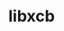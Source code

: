 ---
title: "libxcb"
layout: cache
categories: [package, develop-2024-03-10]
meta: {"versions": ["1.16"], "compilers": ["gcc@=11.1.0", "gcc@=11.4.0", "gcc@=7.3.1", "gcc@=9.4.0"], "oss": ["amzn2", "ubuntu20.04", "ubuntu22.04"], "platforms": ["linux"], "targets": ["aarch64", "neoverse_n1", "neoverse_v1", "neoverse_v2", "ppc64le", "x86_64_v3"], "stacks": ["aws-isc", "aws-isc-aarch64", "data-vis-sdk", "e4s", "e4s-neoverse-v2", "e4s-neoverse_v1", "e4s-power", "e4s-rocm-external", "ml-linux-x86_64-rocm", "root"], "num_specs": 11, "num_specs_by_stack": {"root": 11, "aws-isc-aarch64": 2, "aws-isc": 1, "e4s-power": 1, "data-vis-sdk": 2, "e4s-neoverse_v1": 1, "e4s-neoverse-v2": 1, "e4s": 2, "ml-linux-x86_64-rocm": 1, "e4s-rocm-external": 1}}
spec_details: [{"hash": "tfegtkdc4fhx6v753gjkihzorydauzs5", "compiler": "gcc@=7.3.1", "versions": ["1.16"], "os": "amzn2", "platform": "linux", "target": "aarch64", "variants": ["build_system=autotools"], "stacks": ["root", "aws-isc-aarch64"], "size": "-", "tarball": "https://binaries.spack.io/develop-2024-03-10/build_cache/linux-amzn2-aarch64/gcc-7.3.1/libxcb-1.16/linux-amzn2-aarch64-gcc-7.3.1-libxcb-1.16-tfegtkdc4fhx6v753gjkihzorydauzs5.spack"}, {"hash": "o2xcskk34jmvfvw5ocrzf3wy46szdzow", "compiler": "gcc@=7.3.1", "versions": ["1.16"], "os": "amzn2", "platform": "linux", "target": "x86_64_v3", "variants": ["build_system=autotools"], "stacks": ["root", "aws-isc"], "size": "-", "tarball": "https://binaries.spack.io/develop-2024-03-10/build_cache/linux-amzn2-x86_64_v3/gcc-7.3.1/libxcb-1.16/linux-amzn2-x86_64_v3-gcc-7.3.1-libxcb-1.16-o2xcskk34jmvfvw5ocrzf3wy46szdzow.spack"}, {"hash": "xvwinqpoanjud3lp34ylsg6ivnw3rjwf", "compiler": "gcc@=7.3.1", "versions": ["1.16"], "os": "amzn2", "platform": "linux", "target": "neoverse_n1", "variants": ["build_system=autotools"], "stacks": ["root", "aws-isc-aarch64"], "size": "-", "tarball": "https://binaries.spack.io/develop-2024-03-10/build_cache/linux-amzn2-neoverse_n1/gcc-7.3.1/libxcb-1.16/linux-amzn2-neoverse_n1-gcc-7.3.1-libxcb-1.16-xvwinqpoanjud3lp34ylsg6ivnw3rjwf.spack"}, {"hash": "oxgxbuiyzma26kholpvy4jdqrubdhovr", "compiler": "gcc@=9.4.0", "versions": ["1.16"], "os": "ubuntu20.04", "platform": "linux", "target": "ppc64le", "variants": ["build_system=autotools"], "stacks": ["root", "e4s-power"], "size": "-", "tarball": "https://binaries.spack.io/develop-2024-03-10/build_cache/linux-ubuntu20.04-ppc64le/gcc-9.4.0/libxcb-1.16/linux-ubuntu20.04-ppc64le-gcc-9.4.0-libxcb-1.16-oxgxbuiyzma26kholpvy4jdqrubdhovr.spack"}, {"hash": "se52plfxac7nrbzrqb2wn3moujwn6oda", "compiler": "gcc@=11.1.0", "versions": ["1.16"], "os": "ubuntu20.04", "platform": "linux", "target": "x86_64_v3", "variants": ["build_system=autotools"], "stacks": ["root", "data-vis-sdk"], "size": "-", "tarball": "https://binaries.spack.io/develop-2024-03-10/build_cache/linux-ubuntu20.04-x86_64_v3/gcc-11.1.0/libxcb-1.16/linux-ubuntu20.04-x86_64_v3-gcc-11.1.0-libxcb-1.16-se52plfxac7nrbzrqb2wn3moujwn6oda.spack"}, {"hash": "cxuvq6vlgkh4yvggvwxb34a2ietfns4n", "compiler": "gcc@=11.1.0", "versions": ["1.16"], "os": "ubuntu20.04", "platform": "linux", "target": "x86_64_v3", "variants": ["build_system=autotools"], "stacks": ["root", "data-vis-sdk"], "size": "-", "tarball": "https://binaries.spack.io/develop-2024-03-10/build_cache/linux-ubuntu20.04-x86_64_v3/gcc-11.1.0/libxcb-1.16/linux-ubuntu20.04-x86_64_v3-gcc-11.1.0-libxcb-1.16-cxuvq6vlgkh4yvggvwxb34a2ietfns4n.spack"}, {"hash": "3pcfinscarlwrz75xkkklrmqxtfr7cjv", "compiler": "gcc@=11.4.0", "versions": ["1.16"], "os": "ubuntu22.04", "platform": "linux", "target": "neoverse_v1", "variants": ["build_system=autotools"], "stacks": ["root", "e4s-neoverse_v1"], "size": "-", "tarball": "https://binaries.spack.io/develop-2024-03-10/build_cache/linux-ubuntu22.04-neoverse_v1/gcc-11.4.0/libxcb-1.16/linux-ubuntu22.04-neoverse_v1-gcc-11.4.0-libxcb-1.16-3pcfinscarlwrz75xkkklrmqxtfr7cjv.spack"}, {"hash": "p4we5zv3yhh34jkqrnzbuwbhuk4yzjux", "compiler": "gcc@=11.4.0", "versions": ["1.16"], "os": "ubuntu22.04", "platform": "linux", "target": "neoverse_v2", "variants": ["build_system=autotools"], "stacks": ["root", "e4s-neoverse-v2"], "size": "-", "tarball": "https://binaries.spack.io/develop-2024-03-10/build_cache/linux-ubuntu22.04-neoverse_v2/gcc-11.4.0/libxcb-1.16/linux-ubuntu22.04-neoverse_v2-gcc-11.4.0-libxcb-1.16-p4we5zv3yhh34jkqrnzbuwbhuk4yzjux.spack"}, {"hash": "dn4insc2speixo6hy35qkve2wzcvyzok", "compiler": "gcc@=11.4.0", "versions": ["1.16"], "os": "ubuntu22.04", "platform": "linux", "target": "x86_64_v3", "variants": ["build_system=autotools"], "stacks": ["e4s", "root"], "size": "-", "tarball": "https://binaries.spack.io/develop-2024-03-10/build_cache/linux-ubuntu22.04-x86_64_v3/gcc-11.4.0/libxcb-1.16/linux-ubuntu22.04-x86_64_v3-gcc-11.4.0-libxcb-1.16-dn4insc2speixo6hy35qkve2wzcvyzok.spack"}, {"hash": "snpstfjyoscmfyrxm7l3yaz76lb7jftl", "compiler": "gcc@=11.4.0", "versions": ["1.16"], "os": "ubuntu22.04", "platform": "linux", "target": "x86_64_v3", "variants": ["build_system=autotools"], "stacks": ["root", "ml-linux-x86_64-rocm", "e4s-rocm-external"], "size": "-", "tarball": "https://binaries.spack.io/develop-2024-03-10/build_cache/linux-ubuntu22.04-x86_64_v3/gcc-11.4.0/libxcb-1.16/linux-ubuntu22.04-x86_64_v3-gcc-11.4.0-libxcb-1.16-snpstfjyoscmfyrxm7l3yaz76lb7jftl.spack"}, {"hash": "kp4l6esxxlutqhtvkwcmzc72nniq5m5f", "compiler": "gcc@=11.4.0", "versions": ["1.16"], "os": "ubuntu22.04", "platform": "linux", "target": "x86_64_v3", "variants": ["build_system=autotools"], "stacks": ["e4s", "root"], "size": "-", "tarball": "https://binaries.spack.io/develop-2024-03-10/build_cache/linux-ubuntu22.04-x86_64_v3/gcc-11.4.0/libxcb-1.16/linux-ubuntu22.04-x86_64_v3-gcc-11.4.0-libxcb-1.16-kp4l6esxxlutqhtvkwcmzc72nniq5m5f.spack"}]
---